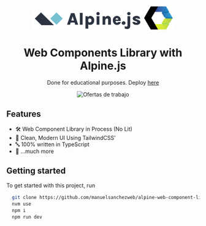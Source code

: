 <div align="center">

<img src="./public/alpine.svg" width="285" />
<img src="./public/web-components.svg" width="75" />

# Web Components Library with Alpine.js

Done for educational purposes. Deploy [here](https://alpine-web-component-library.vercel.app/)

<!--coverage-->

<img src="https://img.shields.io/badge/47.88%25-test_coverage%20-green" alt="Ofertas de trabajo">

<!--/coverage-->

</div>

## Features

- 🛠️ Web Component Library in Process (No Lit)
- 🎨 Clean, Modern UI Using TailwindCSS'
- 🔤 100% written in TypeScript
- 🎁 ...much more

## Getting started

To get started with this project, run

```bash
  git clone https://github.com/manuelsanchezweb/alpine-web-component-library.git
  nvm use
  npm i
  npm run dev
```
